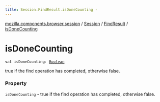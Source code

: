 ```yaml
---
title: Session.FindResult.isDoneCounting - 
---
```


[mozilla.components.browser.session](../../index.html) / [Session](../index.html) / [FindResult](index.html) / [isDoneCounting](./is-done-counting.html)

# isDoneCounting

`val isDoneCounting: `[`Boolean`](https://kotlinlang.org/api/latest/jvm/stdlib/kotlin/-boolean/index.html)

true if the find operation has completed, otherwise false.

### Property

`isDoneCounting` - true if the find operation has completed, otherwise false.